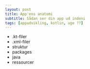 ```yaml
---
layout: post
title: App'ens anatomi
subtitle: Sådan ser din app ud indeni
tags: [appudvikling, kotlin, uge ??]
---
```


- .kt-filer
- .xml-filer
- struktur
- packages
- java
- ressourcer
